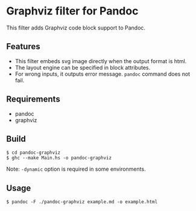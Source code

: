 # Graphviz filter for Pandoc

This filter adds Graphviz code block support to Pandoc.

## Features
- This filter embeds svg image directly when the output format is html.
- The layout engine can be specified in block attributes.
- For wrong inputs, it outputs error message. `pandoc` command does not fail.

## Requirements
- pandoc
- graphviz

## Build
```
$ cd pandoc-graphviz
$ ghc --make Main.hs -o pandoc-graphviz
```

Note: `-dynamic` option is required in some environments.

## Usage
```
$ pandoc -F ./pandoc-graphviz example.md -o example.html
```
